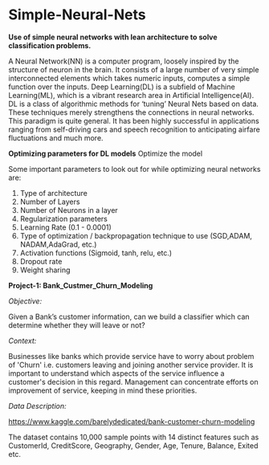 # Simple-Neural-Nets
**Use of simple neural networks with lean architecture to solve classification problems.**

A Neural Network(NN) is a computer program, loosely inspired by the structure of neuron in the brain. It consists of a large number of very simple interconnected elements which takes numeric inputs, computes a simple function over the inputs. 
Deep Learning(DL) is a subfield of Machine Learning(ML), which is a vibrant research area in Artificial Intelligence(AI). DL is a class of algorithmic methods for ‘tuning’ Neural Nets based on data. These techniques merely strengthens the connections in neural networks. This paradigm is quite general. It has been highly successful in applications ranging from self-driving cars and speech recognition to anticipating airfare fluctuations and much more.

**Optimizing parameters for DL models**
Optimize the model

Some important parameters to look out for while optimizing neural networks are:

1) Type of architecture
2) Number of Layers
3) Number of Neurons in a layer
4) Regularization parameters
5) Learning Rate (0.1 - 0.0001)
6) Type of optimization / backpropagation technique to use (SGD,ADAM, NADAM,AdaGrad, etc.)
7) Activation functions (Sigmoid, tanh, relu, etc.)
9) Dropout rate
10) Weight sharing


**Project-1: Bank_Custmer_Churn_Modeling**

_Objective:_

Given a Bank’s customer information, can we build a classifier which can determine whether they will leave or not?

_Context:_

Businesses like banks which provide service have to worry about problem of 'Churn' i.e. customers leaving and joining another service provider. It is important to understand which aspects of the service influence a customer's decision in this regard. Management can concentrate efforts on improvement of service, keeping in mind these priorities.

_Data Description:_

https://www.kaggle.com/barelydedicated/bank-customer-churn-modeling

The dataset contains 10,000 sample points with 14 distinct features such as CustomerId, CreditScore, Geography, Gender, Age, Tenure, Balance, Exited etc.

